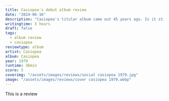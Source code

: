 ```yaml
---
title: Casiopea's debut album review
date: "2024-06-16"
description: "Casiopea's titular album came out 45 years ago. Is it still any good?"
writingtime: 3 hours
draft: false
tags:
  - album review
  - casiopea
reviewtype: album
artist: Casiopea
album: Casiopea
year: 1979
runtime: 36min
score: 5
coverimg: "/assets/images/reviews/social casiopea 1979.jpg"
image: "/assets/images/reviews/cover casiopea 1979.webp"
---
```



This is a review